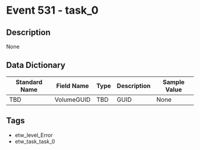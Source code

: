 # Event 531 - task_0

## Description
None

## Data Dictionary
|Standard Name|Field Name|Type|Description|Sample Value|
|---|---|---|---|---|
|TBD|VolumeGUID|TBD|GUID|None|None|

## Tags
* etw_level_Error
* etw_task_task_0